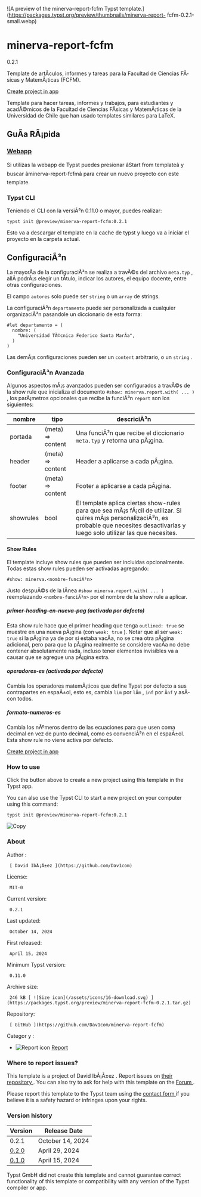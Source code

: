 ![A preview of the minerva-report-fcfm Typst
template.](https://packages.typst.org/preview/thumbnails/minerva-report-
fcfm-0.2.1-small.webp)

#  minerva-report-fcfm

0.2.1

Template de artÃ­culos, informes y tareas para la Facultad de Ciencias
FÃ­sicas y MatemÃ¡ticas (FCFM).

[ Create project in app ](/app?template=minerva-report-fcfm&version=0.2.1)

Template para hacer tareas, informes y trabajos, para estudiantes y
acadÃ©micos de la Facultad de Ciencias FÃ­sicas y MatemÃ¡ticas de la
Universidad de Chile que han usado templates similares para LaTeX.

##  GuÃ­a RÃ¡pida

###  [ Webapp ](https://typst.app/)

Si utilizas la webapp de Typst puedes presionar âStart from templateâ y
buscar âminerva-report-fcfmâ para crear un nuevo proyecto con este
template.

###  Typst CLI

Teniendo el CLI con la versiÃ³n 0.11.0 o mayor, puedes realizar:

    
    
    typst init @preview/minerva-report-fcfm:0.2.1
    

Esto va a descargar el template en la cache de typst y luego va a iniciar el
proyecto en la carpeta actual.

##  ConfiguraciÃ³n

La mayorÃ­a de la configuraciÃ³n se realiza a travÃ©s del archivo ` meta.typ `
, allÃ­ podrÃ¡s elegir un tÃ­tulo, indicar los autores, el equipo docente,
entre otras configuraciones.

El campo ` autores ` solo puede ser ` string ` o un ` array ` de strings.

La configuraciÃ³n ` departamento ` puede ser personalizada a cualquier
organizaciÃ³n pasandole un diccionario de esta forma:

    
    
    #let departamento = (
      nombre: (
        "Universidad TÃ©cnica Federico Santa MarÃ­a",
      )
    )
    

Las demÃ¡s configuraciones pueden ser un ` content ` arbitrario, o un ` string
` .

###  ConfiguraciÃ³n Avanzada

Algunos aspectos mÃ¡s avanzados pueden ser configurados a travÃ©s de la show
rule que inicializa el documento ` #show: minerva.report.with( ... ) ` , los
parÃ¡metros opcionales que recibe la funciÃ³n ` report ` son los siguientes:

nombre  |  tipo  |  descriciÃ³n   
---|---|---  
portada  |  (meta) => content  |  Una funciÃ³n que recibe el diccionario ` meta.typ ` y retorna una pÃ¡gina.   
header  |  (meta) => content  |  Header a aplicarse a cada pÃ¡gina.   
footer  |  (meta) => content  |  Footer a aplicarse a cada pÃ¡gina.   
showrules  |  bool  |  El template aplica ciertas show-rules para que sea mÃ¡s fÃ¡cil de utilizar. Si quires mÃ¡s personalizaciÃ³n, es probable que necesites desactivarlas y luego solo utilizar las que necesites.   
  
####  Show Rules

El template incluye show rules que pueden ser incluidas opcionalmente. Todas
estas show rules pueden ser activadas agregando:

    
    
    #show: minerva.<nombre-funciÃ³n>
    

Justo despuÃ©s de la lÃ­nea ` #show minerva.report.with( ... ) ` reemplazando
` <nombre-funciÃ³n> ` por el nombre de la show rule a aplicar.

#####  primer-heading-en-nueva-pag (activada por defecto)

Esta show rule hace que el primer heading que tenga ` outlined: true ` se
muestre en una nueva pÃ¡gina (con ` weak: true ` ). Notar que al ser ` weak:
true ` si la pÃ¡gina ya de por si estaba vacÃ­a, no se crea otra pÃ¡gina
adicional, pero para que la pÃ¡gina realmente se considere vacÃ­a no debe
contener absolutamente nada, incluso tener elementos invisibles va a causar
que se agregue una pÃ¡gina extra.

#####  operadores-es (activada por defecto)

Cambia los operadores matemÃ¡ticos que define Typst por defecto a sus
contrapartes en espaÃ±ol, esto es, cambia ` lim ` por ` lÃ­m ` , ` inf ` por `
Ã­nf ` y asÃ­ con todos.

#####  formato-numeros-es

Cambia los nÃºmeros dentro de las ecuaciones para que usen coma decimal en vez
de punto decimal, como es convenciÃ³n en el espaÃ±ol. Esta show rule no viene
activa por defecto.

[ Create project in app ](/app?template=minerva-report-fcfm&version=0.2.1)

###  How to use

Click the button above to create a new project using this template in the
Typst app.

You can also use the Typst CLI to start a new project on your computer using
this command:

    
    
    typst init @preview/minerva-report-fcfm:0.2.1

![Copy](/assets/icons/16-copy.svg)

###  About

Author  :

     [ David IbÃ¡Ã±ez ](https://github.com/Dav1com)
License:

     MIT-0 
Current version:

     0.2.1 
Last updated:

     October 14, 2024 
First released:

     April 15, 2024 
Minimum Typst version:

     0.11.0 
Archive size:

     246 kB [ ![Size icon](/assets/icons/16-download.svg) ](https://packages.typst.org/preview/minerva-report-fcfm-0.2.1.tar.gz)
Repository:

     [ GitHub ](https://github.com/Dav1com/minerva-report-fcfm)
Categor  y  :

    

  * ![Report icon](/assets/icons/16-speak.svg) [ Report ](https://typst.app/universe/search/?category=report)

###  Where to report issues?

This  template  is a project of  David IbÃ¡Ã±ez  .  Report issues on  [ their
repository ](https://github.com/Dav1com/minerva-report-fcfm) .  You can also
try to ask for help with this  template  on the  [ Forum
](https://forum.typst.app) .

Please report this  template  to the Typst team using the  [ contact form
](https://typst.app/contact) if you believe it is a safety hazard or infringes
upon your rights.

###  Version history

Version  |  Release Date   
---|---  
0.2.1  |  October 14, 2024   
[ 0.2.0 ](https://typst.app/universe/package/minerva-report-fcfm/0.2.0/) |  April 29, 2024   
[ 0.1.0 ](https://typst.app/universe/package/minerva-report-fcfm/0.1.0/) |  April 15, 2024   
  
Typst GmbH did not create this  template  and cannot guarantee correct
functionality of this  template  or compatibility with any version of the
Typst compiler or app.

